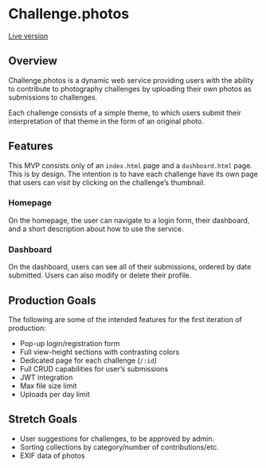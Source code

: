 # Challenge.photos
[Live version](https://challenge-photos.herokuapp.com/)

## Overview
Challenge.photos is a dynamic web service providing users with the ability to contribute to photography challenges by uploading their own photos as submissions to challenges. 

Each challenge consists of a simple theme, to which users submit their interpretation of that theme in the form of an original photo. 

## Features
This MVP consists only of an `index.html` page and a `dashboard.html` page. This is by design. The intention is to have each challenge have its own page that users can visit by clicking on the challenge’s thumbnail. 

### Homepage
On the homepage, the user can navigate to a login form, their dashboard, and a short description about how to use the service. 

### Dashboard
On the dashboard, users can see all of their submissions, ordered by date submitted. Users can also modify or delete their profile.

## Production Goals
The following are some of the intended features for the first iteration of production:
- Pop-up login/registration form
- Full view-height sections with contrasting colors
- Dedicated page for each challenge (`/:id`)
- Full CRUD capabilities for user’s submissions
- JWT integration
- Max file size limit
- Uploads per day limit

## Stretch Goals
- User suggestions for challenges, to be approved by admin.
- Sorting collections by category/number of contributions/etc.
- EXIF data of photos

